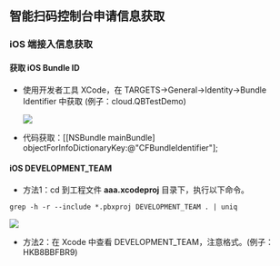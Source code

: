 ﻿## 智能扫码控制台申请信息获取

### iOS 端接入信息获取

#### 获取 iOS Bundle ID

- 使用开发者工具 XCode，在 TARGETS->General->Identity->Bundle Identifier 中获取 (例子：cloud.QBTestDemo)

  ![](https://main.qcloudimg.com/raw/75683e4b5aab8bb0ceedf36846af5077.png)

- 代码获取：[[NSBundle mainBundle] objectForInfoDictionaryKey:@"CFBundleIdentifier"];

#### iOS DEVELOPMENT_TEAM

- 方法1：cd 到工程文件 **aaa.xcodeproj** 目录下，执行以下命令。
```
grep -h -r --include *.pbxproj DEVELOPMENT_TEAM . | uniq
```


![](https://main.qcloudimg.com/raw/d2976606a35525addad7f9b82c09ffe3.png)


- 方法2：在 Xcode 中查看 DEVELOPMENT_TEAM，注意格式。(例子：HKB8BBFBR9)
